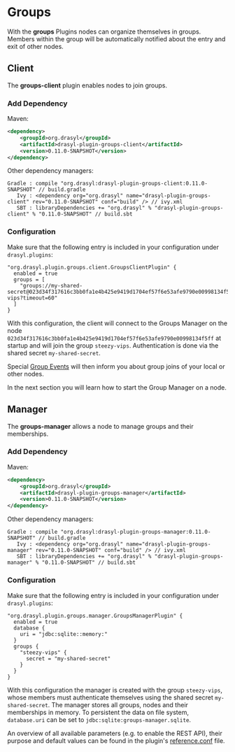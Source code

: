 # Groups

With the **groups** Plugins nodes can organize themselves in groups. Members within the
group will be automatically notified about the entry and exit of other nodes.

## Client

The **groups-client** plugin enables nodes to join groups.

### Add Dependency

Maven:
```xml title="pom.xml"
<dependency>
    <groupId>org.drasyl</groupId>
    <artifactId>drasyl-plugin-groups-client</artifactId>
    <version>0.11.0-SNAPSHOT</version>
</dependency>
```

Other dependency managers:
```
Gradle : compile "org.drasyl:drasyl-plugin-groups-client:0.11.0-SNAPSHOT" // build.gradle 
   Ivy : <dependency org="org.drasyl" name="drasyl-plugin-groups-client" rev="0.11.0-SNAPSHOT" conf="build" /> // ivy.xml
   SBT : libraryDependencies += "org.drasyl" % "drasyl-plugin-groups-client" % "0.11.0-SNAPSHOT" // build.sbt
```

### Configuration

Make sure that the following entry is included in your configuration under `drasyl.plugins`:

```hocon title="application.conf"
"org.drasyl.plugin.groups.client.GroupsClientPlugin" {
  enabled = true
  groups = [
    "groups://my-shared-secret@023d34f317616c3bb0fa1e4b425e9419d1704ef57f6e53afe9790e00998134f5ff/steezy-vips?timeout=60"
  ]
}
```

With this configuration, the client will connect to the Groups Manager on the node
`023d34f317616c3bb0fa1e4b425e9419d1704ef57f6e53afe9790e00998134f5ff` at startup and will join the
group `steezy-vips`. Authentication is done via the shared secret `my-shared-secret`.

Special [Group Events](https://www.javadoc.io/doc/org.drasyl/drasyl-plugin-groups-client/latest/org/drasyl/plugin/groups/client/event/package-summary.html) will then inform you about group joins of your local or other nodes.

In the next section you will learn how to start the Group Manager on a node.

## Manager

The **groups-manager** allows a node to manage groups and their memberships.

### Add Dependency

Maven:
```xml title="pom.xml"
<dependency>
    <groupId>org.drasyl</groupId>
    <artifactId>drasyl-plugin-groups-manager</artifactId>
    <version>0.11.0-SNAPSHOT</version>
</dependency>
```

Other dependency managers:
```
Gradle : compile "org.drasyl:drasyl-plugin-groups-manager:0.11.0-SNAPSHOT" // build.gradle 
   Ivy : <dependency org="org.drasyl" name="drasyl-plugin-groups-manager" rev="0.11.0-SNAPSHOT" conf="build" /> // ivy.xml
   SBT : libraryDependencies += "org.drasyl" % "drasyl-plugin-groups-manager" % "0.11.0-SNAPSHOT" // build.sbt
```

### Configuration

Make sure that the following entry is included in your configuration under `drasyl.plugins`:

```hocon title="application.conf"
"org.drasyl.plugin.groups.manager.GroupsManagerPlugin" {
  enabled = true
  database {
    uri = "jdbc:sqlite::memory:"
  }
  groups {
    "steezy-vips" {
      secret = "my-shared-secret"
    }
  }
}
```

With this configuration the manager is created with the group `steezy-vips`, whose members must
authenticate themselves using the shared secret `my-shared-secret`. 
The manager stores all groups, nodes and their memberships in memory. To persistent the data on
file system, `database.uri` can be set to `jdbc:sqlite:groups-manager.sqlite`.

An overview of all available parameters (e.g. to enable the REST API), their purpose and default values can be found in the
plugin's [reference.conf](https://github.com/drasyl/drasyl/blob/master/drasyl-plugin-groups-manager/src/main/resources/reference.conf)
file.
